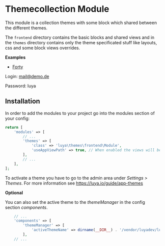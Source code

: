 # Themecollection Module
 
This module is a collection themes with some block which shared between the different themes.

The `frontend` directory contains the basic blocks and shared views and in the `themes` directory contains only the theme specificated stuff like layouts, css and some block views overrides.

**Examples**

+ [Forty](http://forty.bennetklarhoelter.de/)

Login: mail@demo.de

Password: luya

## Installation

In order to add the modules to your project go into the modules section of your config:

```php
return [
    'modules' => [
        // ...
        'themes' => [
            'class' => 'luya\themes\frontend\Module',
            'useAppViewPath' => true, // When enabled the views will be looked up in the @app/views folder, otherwise the views shipped with the module will be used.
        ],
        // ...
    ],
];
```

To activate a theme you have to go to the admin area under *Settings > Themes*. For more information see https://luya.io/guide/app-themes

**Optional**

You can also set the active theme to the *themeManager* in the config section *components*.
```php
    // ...
    'components' => [
        'themeManager' => [
            'activeThemeName' => dirname(__DIR__) . '/vendor/luyadev/luya-themes/themes/forty'
        ],
    // ...
```
